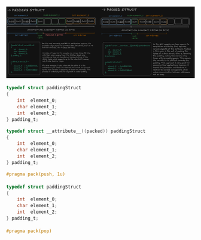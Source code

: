 ![image](https://github.com/RafaelVVolkmer/c-advanced-topics/blob/main/struct_padding/images/packed.png)

```c
typedef struct paddingStruct 
{
    int  element_0;
    char element_1;
    int  element_2;
} padding_t;

```

```c
typedef struct __attribute__((packed)) paddingStruct 
{
    int  element_0;
    char element_1;
    int  element_2;
} padding_t;

```

```c
#pragma pack(push, 1u)

typedef struct paddingStruct 
{
    int  element_0;
    char element_1;
    int  element_2;
} padding_t;

#pragma pack(pop)
```
